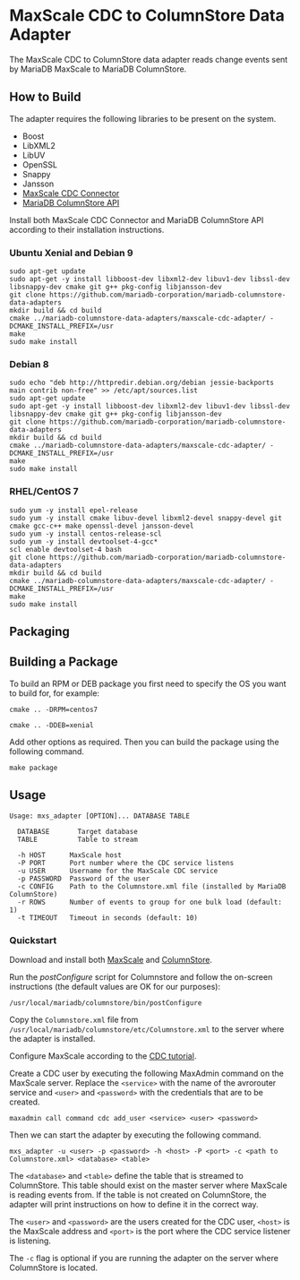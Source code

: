 # MaxScale CDC to ColumnStore Data Adapter

The MaxScale CDC to ColumnStore data adapter reads change events sent by
MariaDB MaxScale to MariaDB ColumnStore.

## How to Build

The adapter requires the following libraries to be present on the system.

* Boost
* LibXML2
* LibUV
* OpenSSL
* Snappy
* Jansson
* [MaxScale CDC Connector](https://github.com/mariadb-corporation/maxscale-cdc-connector)
* [MariaDB ColumnStore API](https://github.com/mariadb-corporation/mariadb-columnstore-api)

Install both MaxScale CDC Connector and MariaDB ColumnStore API according to
their installation instructions.

### Ubuntu Xenial and Debian 9

```
sudo apt-get update
sudo apt-get -y install libboost-dev libxml2-dev libuv1-dev libssl-dev libsnappy-dev cmake git g++ pkg-config libjansson-dev
git clone https://github.com/mariadb-corporation/mariadb-columnstore-data-adapters
mkdir build && cd build
cmake ../mariadb-columnstore-data-adapters/maxscale-cdc-adapter/ -DCMAKE_INSTALL_PREFIX=/usr
make
sudo make install
```

### Debian 8

```
sudo echo "deb http://httpredir.debian.org/debian jessie-backports main contrib non-free" >> /etc/apt/sources.list
sudo apt-get update
sudo apt-get -y install libboost-dev libxml2-dev libuv1-dev libssl-dev libsnappy-dev cmake git g++ pkg-config libjansson-dev
git clone https://github.com/mariadb-corporation/mariadb-columnstore-data-adapters
mkdir build && cd build
cmake ../mariadb-columnstore-data-adapters/maxscale-cdc-adapter/ -DCMAKE_INSTALL_PREFIX=/usr
make
sudo make install
```

### RHEL/CentOS 7

```
sudo yum -y install epel-release
sudo yum -y install cmake libuv-devel libxml2-devel snappy-devel git cmake gcc-c++ make openssl-devel jansson-devel
sudo yum -y install centos-release-scl
sudo yum -y install devtoolset-4-gcc*
scl enable devtoolset-4 bash
git clone https://github.com/mariadb-corporation/mariadb-columnstore-data-adapters
mkdir build && cd build
cmake ../mariadb-columnstore-data-adapters/maxscale-cdc-adapter/ -DCMAKE_INSTALL_PREFIX=/usr
make
sudo make install
```

## Packaging

## Building a Package

To build an RPM or DEB package you first need to specify the OS you want to
build for, for example:

```
cmake .. -DRPM=centos7
```

```
cmake .. -DDEB=xenial
```

Add other options as required. Then you can build the package using the
following command.

```
make package
```

## Usage

```
Usage: mxs_adapter [OPTION]... DATABASE TABLE

  DATABASE       Target database
  TABLE          Table to stream

  -h HOST      MaxScale host
  -P PORT      Port number where the CDC service listens
  -u USER      Username for the MaxScale CDC service
  -p PASSWORD  Password of the user
  -c CONFIG    Path to the Columnstore.xml file (installed by MariaDB ColumnStore)
  -r ROWS      Number of events to group for one bulk load (default: 1)
  -t TIMEOUT   Timeout in seconds (default: 10)
```

### Quickstart

Download and install both
[MaxScale](https://mariadb.com/downloads/mariadb-tx/maxscale)
and [ColumnStore](https://mariadb.com/downloads/mariadb-ax).

Run the _postConfigure_ script for Columnstore and follow the on-screen
instructions (the default values are OK for our purposes):

```
/usr/local/mariadb/columnstore/bin/postConfigure
```

Copy the `Columnstore.xml` file from
`/usr/local/mariadb/columnstore/etc/Columnstore.xml` to the server where the
adapter is installed.

Configure MaxScale according to the
[CDC tutorial](https://mariadb.com/kb/en/mariadb-enterprise/mariadb-maxscale-22-avrorouter-tutorial/).

Create a CDC user by executing the following MaxAdmin command on the MaxScale
server. Replace the `<service>` with the name of the avrorouter service and
`<user>` and `<password>` with the credentials that are to be created.

```
maxadmin call command cdc add_user <service> <user> <password>
```

Then we can start the adapter by executing the following command.

```
mxs_adapter -u <user> -p <password> -h <host> -P <port> -c <path to Columnstore.xml> <database> <table>
```

The `<database>` and `<table>` define the table that is streamed to
ColumnStore. This table should exist on the master server where MaxScale is
reading events from. If the table is not created on ColumnStore, the adapter
will print instructions on how to define it in the correct way.

The `<user>` and `<password>` are the users created for the CDC user, `<host>`
is the MaxScale address and `<port>` is the port where the CDC service listener
is listening.

The `-c` flag is optional if you are running the adapter on the server where
ColumnStore is located.
